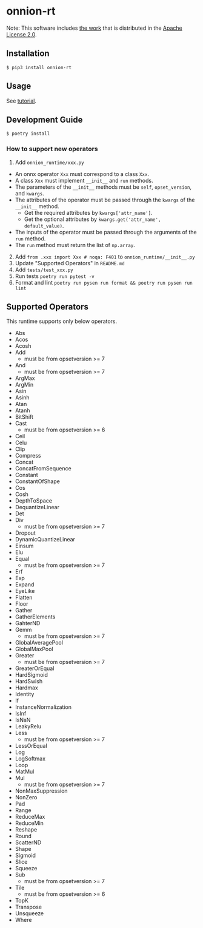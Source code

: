 # onnion-rt

Note: This software includes [the work](https://github.com/onnx/onnx) that is distributed in the [Apache License 2.0](https://www.apache.org/licenses/LICENSE-2.0.html).

## Installation

```
$ pip3 install onnion-rt
```

## Usage
See [tutorial](https://github.com/Idein/onnion/tree/master#tutorial).

## Development Guide

```
$ poetry install
```

### How to support new operators

1. Add `onnion_runtime/xxx.py`
  - An onnx operator `Xxx` must correspond to a class `Xxx`.
  - A class `Xxx` must implement `__init__` and `run` methods.
  - The parameters of the `__init__` methods must be `self`, `opset_version`, and `kwargs`.
  - The attributes of the operator must be passed through the `kwargs` of the `__init__` method.
    - Get the required attributes by `kwargs['attr_name']`.
    - Get the optional attributes by `kwargs.get('attr_name', default_value)`.
  - The inputs of the operator must be passed through the arguments of the `run` method.
  - The `run` method must return the list of `np.array`.
2. Add `from .xxx import Xxx # noqa: F401` to `onnion_runtime/__init__.py`
3. Update "Supported Operators" in `README.md`
4. Add `tests/test_xxx.py`
5. Run tests `poetry run pytest -v`
6. Format and lint `poetry run pysen run format && poetry run pysen run lint`

## Supported Operators
This runtime supports only below operators.

- Abs
- Acos
- Acosh
- Add
  - must be from opsetversion >= 7
- And
  - must be from opsetversion >= 7
- ArgMax
- ArgMin
- Asin
- Asinh
- Atan
- Atanh
- BitShift
- Cast
  - must be from opsetversion >= 6
- Ceil
- Celu
- Clip
- Compress
- Concat
- ConcatFromSequence
- Constant
- ConstantOfShape
- Cos
- Cosh
- DepthToSpace
- DequantizeLinear
- Det
- Div
  - must be from opsetversion >= 7
- Dropout
- DynamicQuantizeLinear
- Einsum
- Elu
- Equal
  - must be from opsetversion >= 7
- Erf
- Exp
- Expand
- EyeLike
- Flatten
- Floor
- Gather
- GatherElements
- GahterND
- Gemm
  - must be from opsetversion >= 7
- GlobalAveragePool
- GlobalMaxPool
- Greater
  - must be from opsetversion >= 7
- GreaterOrEqual
- HardSigmoid
- HardSwish
- Hardmax
- Identity
- If
- InstanceNormalization
- IsInf
- IsNaN
- LeakyRelu
- Less
  - must be from opsetversion >= 7
- LessOrEqual
- Log
- LogSoftmax
- Loop
- MatMul
- Mul
  - must be from opsetversion >= 7
- NonMaxSuppression
- NonZero
- Pad
- Range
- ReduceMax
- ReduceMin
- Reshape
- Round
- ScatterND
- Shape
- Sigmoid
- Slice
- Squeeze
- Sub
  - must be from opsetversion >= 7
- Tile
  - must be from opsetversion >= 6
- TopK
- Transpose
- Unsqueeze
- Where
